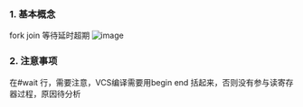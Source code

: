 ### 1. 基本概念
fork join 等待延时超期
![image](https://user-images.githubusercontent.com/55919713/230804569-92c37201-77f1-4f09-8426-afdc40eaa58d.png)

### 2. 注意事项
在#wait 行，需要注意，VCS编译需要用begin end 括起来，否则没有参与读寄存器过程，原因待分析
